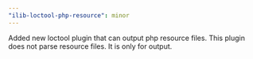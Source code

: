 ```yaml
---
"ilib-loctool-php-resource": minor
---
```


Added new loctool plugin that can output php resource files.
This plugin does not parse resource files. It is only for
output.

